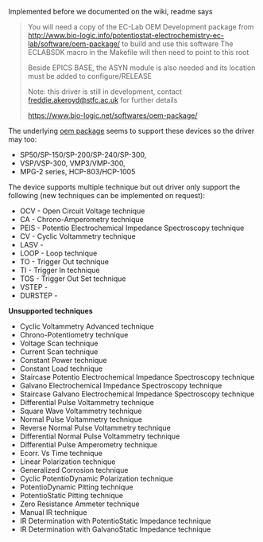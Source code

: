 Implemented before we documented on the wiki, readme says

> You will need a copy of the EC-Lab OEM Development package from http://www.bio-logic.info/potentiostat-electrochemistry-ec-lab/software/oem-package/ to build and use this software The ECLABSDK macro in the Makefile will then need to point to this root
> 
> Beside EPICS BASE, the ASYN module is also needed and its location must be added to configure/RELEASE
>
> Note: this driver is still in development, contact freddie.akeroyd@stfc.ac.uk for further details
>
> https://www.bio-logic.net/softwares/oem-package/

The underlying [oem package]((https://www.bio-logic.net/softwares/oem-package/)) seems to support these devices so the driver may too:

- SP50/SP-150/SP-200/SP-240/SP-300,
- VSP/VSP-300, VMP3/VMP-300,
- MPG-2 series, HCP-803/HCP-1005

The device supports multiple technique but out driver only support the following (new techniques can be implemented on request):

- OCV - Open Circuit Voltage technique
- CA - Chrono-Amperometry technique
- PEIS - Potentio Electrochemical Impedance Spectroscopy technique
- CV - Cyclic Voltammetry technique
- LASV - 
- LOOP - Loop technique
- TO - Trigger Out technique
- TI - Trigger In technique
- TOS - Trigger Out Set technique
- VSTEP - 
- DURSTEP -

**Unsupported techniques**

- Cyclic Voltammetry Advanced technique
- Chrono-Potentiometry technique
- Voltage Scan technique
- Current Scan technique
- Constant Power technique
- Constant Load technique
- Staircase Potentio Electrochemical Impedance Spectroscopy technique
- Galvano Electrochemical Impedance Spectroscopy technique
- Staircase Galvano Electrochemical Impedance Spectroscopy technique
- Differential Pulse Voltammetry technique
- Square Wave Voltammetry technique
- Normal Pulse Voltammetry technique
- Reverse Normal Pulse Voltammetry technique
- Differential Normal Pulse Voltammetry technique
- Differential Pulse Amperometry technique
- Ecorr. Vs Time technique
- Linear Polarization technique
- Generalized Corrosion technique
- Cyclic PotentioDynamic Polarization technique
- PotentioDynamic Pitting technique
- PotentioStatic Pitting technique
- Zero Resistance Ammeter technique
- Manual IR technique
- IR Determination with PotentioStatic Impedance technique
- IR Determination with GalvanoStatic Impedance technique
